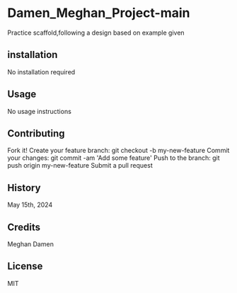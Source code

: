 # Damen_Meghan_Project-main
Practice scaffold,following a design based on example given

## installation
No installation required

## Usage
No usage instructions

## Contributing
Fork it! Create your feature branch: git checkout -b my-new-feature
Commit your changes: git commit -am 'Add some feature'
Push to the branch: git push origin my-new-feature Submit a pull request

## History
May 15th, 2024

## Credits
Meghan Damen

## License
MIT